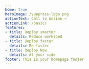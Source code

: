 ```yaml
---
home: true
heroImage: /vuepress-logo.png
actionText: Call to Action →
actionLink: /basic/
features:
- title: Deploy smarter
  details: Reduce workload
- title: Deploy faster
  details: Be faster
- title: Deploy Now
  details: At your side
footer: This is your homepage footer
---
```

